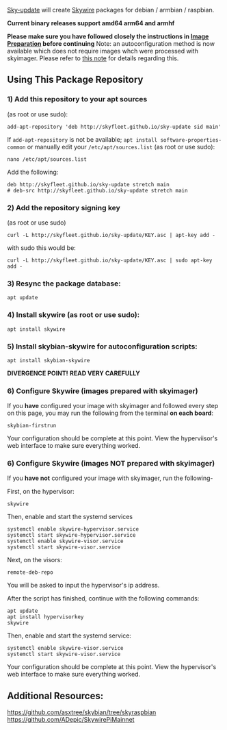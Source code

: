 [Sky-update](https://github.com/skyfleet/sky-update) will create [Skywire](https://github.com/SkycoinProject/skywire-mainnet) packages for debian / armbian / raspbian.

**Current binary releases support amd64 arm64 and armhf**

__Please make sure you have followed closely the instructions in [Image Preparation](/IMGPREP.md) before continuing__
Note: an autoconfiguration method is now available which does not require images whch were processed with skyimager.
Please refer to [this note](/NOTE.md) for details regarding this.


## Using This Package Repository

### 1) Add this repository to your apt sources

(as root or use sudo):
```
add-apt-repository 'deb http://skyfleet.github.io/sky-update sid main'
```

If `add-apt-repository` is not be available; `apt install software-properties-common`
or manually edit your `/etc/apt/sources.list` (as root or use sudo):
```
nano /etc/apt/sources.list
```

Add the following:
```
deb http://skyfleet.github.io/sky-update stretch main
# deb-src http://skyfleet.github.io/sky-update stretch main
```

### 2) Add the repository signing key

(as root or use sudo)
```
curl -L http://skyfleet.github.io/sky-update/KEY.asc | apt-key add -
```
with sudo this would be:
```
curl -L http://skyfleet.github.io/sky-update/KEY.asc | sudo apt-key add -
```

### 3) Resync the package database:
```
apt update
```

### 4) Install skywire (as root or use sudo):
```
apt install skywire
```

### 5) Install skybian-skywire for autoconfiguration scripts:
```
apt install skybian-skywire
```


**DIVERGENCE POINT!**
**READ VERY CAREFULLY**

### 6) Configure Skywire (images prepared with skyimager)

If you **have** configured your image with skyimager and followed every step on this page, you may run the following from the terminal __on each board__:
```
skybian-firstrun
```

Your configuration should be complete at this point. View the hyperviisor's web interface to make sure everything worked.

### 6) Configure Skywire (images NOT prepared with skyimager)

If you **have not** configured your image with skyimager, run the following-

First, on the hypervisor:
```
skywire
```

Then, enable and start the systemd services
```
systemctl enable skywire-hypervisor.service
systemctl start skywire-hypervisor.service
systemctl enable skywire-visor.service
systemctl start skywire-visor.service
```

Next, on the visors:
```
remote-deb-repo
```
You will be asked to input the hypervisor's ip address.

After the script has finished, continue with the following commands:
```
apt update
apt install hypervisorkey
skywire
```

Then, enable and start the systemd service:
```
systemctl enable skywire-visor.service
systemctl start skywire-visor.service
```

Your configuration should be complete at this point. View the hypervisor's web interface to make sure everything worked.


## Additional Resources:
https://github.com/asxtree/skybian/tree/skyraspbian
https://github.com/ADepic/SkywirePiMainnet

